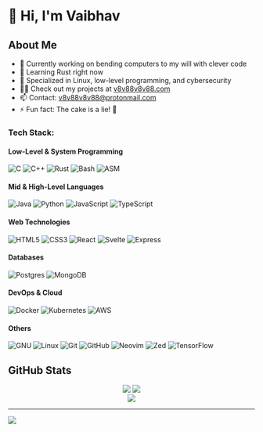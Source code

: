 # 👋 Hi, I'm Vaibhav

## About Me

- 🔭 Currently working on bending computers to my will with clever code
- 🌱 Learning Rust right now
- 💬 Specialized in Linux, low-level programming, and cybersecurity
- 👨‍💻 Check out my projects at [v8v88v8v88.com](https://v8v88v8v88.com)
- 📫 Contact: v8v88v8v88@protonmail.com
- ⚡ Fun fact: The cake is a lie! 🍰

### Tech Stack:

#### Low-Level & System Programming
![C](https://img.shields.io/badge/c-%2300599C.svg?style=for-the-badge&logo=c&logoColor=white)
![C++](https://img.shields.io/badge/c++-%2300599C.svg?style=for-the-badge&logo=c%2B%2B&logoColor=white)
![Rust](https://img.shields.io/badge/rust-%23FF4500.svg?style=for-the-badge&logo=rust&logoColor=white)
![Bash](https://img.shields.io/badge/Bash-293036?style=for-the-badge&logo=gnu-bash&logoColor=white)
![ASM](https://img.shields.io/badge/ASM-%23000000.svg?style=for-the-badge&logo=assemblyscript&logoColor=white)

#### Mid & High-Level Languages
![Java](https://img.shields.io/badge/java-%23ED8B00.svg?style=for-the-badge&logo=openjdk&logoColor=white)
![Python](https://img.shields.io/badge/python-3670A0?style=for-the-badge&logo=python&logoColor=ffdd54)
![JavaScript](https://img.shields.io/badge/javascript-%23323330.svg?style=for-the-badge&logo=javascript&logoColor=%23F7DF1E)
![TypeScript](https://img.shields.io/badge/typescript-%23007ACC.svg?style=for-the-badge&logo=typescript&logoColor=white)

#### Web Technologies
![HTML5](https://img.shields.io/badge/html5-%23E34F26.svg?style=for-the-badge&logo=html5&logoColor=white)
![CSS3](https://img.shields.io/badge/css3-%231572B6.svg?style=for-the-badge&logo=css3&logoColor=white)
![React](https://img.shields.io/badge/react-%2320232a.svg?style=for-the-badge&logo=react&logoColor=%2361DAFB)
![Svelte](https://img.shields.io/badge/Svelte-%23FF3E00.svg?style=for-the-badge&logo=svelte&logoColor=white)
![Express](https://img.shields.io/badge/Express-%23404d59.svg?style=for-the-badge&logo=express&logoColor=white)

#### Databases
![Postgres](https://img.shields.io/badge/postgres-%23316192.svg?style=for-the-badge&logo=postgresql&logoColor=white)
![MongoDB](https://img.shields.io/badge/MongoDB-%234ea94b.svg?style=for-the-badge&logo=mongodb&logoColor=white)

#### DevOps & Cloud
![Docker](https://img.shields.io/badge/docker-%230db7ed.svg?style=for-the-badge&logo=docker&logoColor=white)
![Kubernetes](https://img.shields.io/badge/kubernetes-%23326ce5.svg?style=for-the-badge&logo=kubernetes&logoColor=white)
![AWS](https://img.shields.io/badge/AWS-%23FF9900.svg?style=for-the-badge&logo=amazon-aws&logoColor=white)

#### Others
![GNU](https://img.shields.io/badge/GNU-A42E2B?style=for-the-badge&logo=gnu&logoColor=white)
![Linux](https://img.shields.io/badge/Linux-FCC624?style=for-the-badge&logo=linux&logoColor=black)
![Git](https://img.shields.io/badge/git-%23F05033.svg?style=for-the-badge&logo=git&logoColor=white)
![GitHub](https://img.shields.io/badge/github-%23121011.svg?style=for-the-badge&logo=github&logoColor=white)
![Neovim](https://img.shields.io/badge/neovim-%2311AB00.svg?style=for-the-badge&logo=neovim&logoColor=white)
![Zed](https://img.shields.io/badge/Zed-%23000000.svg?style=for-the-badge&logo=zed&logoColor=white)
![TensorFlow](https://img.shields.io/badge/TensorFlow-%23FF6F20.svg?style=for-the-badge&logo=tensorflow&logoColor=white)

## GitHub Stats
<div align="center">
  <img src="https://github-readme-stats.vercel.app/api?username=v8v88v8v88&theme=gotham&hide_border=true&include_all_commits=true&count_private=false" />
  <img src="https://github-readme-stats.vercel.app/api/top-langs/?username=v8v88v8v88&theme=gotham&hide_border=true&include_all_commits=true&count_private=false&layout=compact" /><br>
  <img src="https://github-readme-streak-stats.herokuapp.com/?user=v8v88v8v88&theme=gotham&hide_border=true" />
</div>

---
[![](https://visitcount.itsvg.in/api?id=v8v88v8v88&icon=10&color=6)](https://visitcount.itsvg.in)
